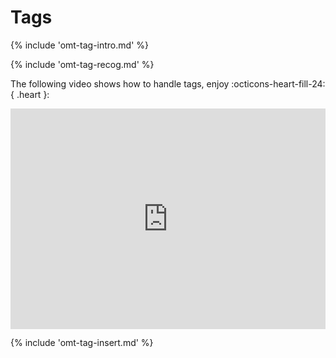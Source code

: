 # Tags
<!-- todo: use autocompleter -->

{% include 'omt-tag-intro.md' %}

<!-- section: recognzing tags -->
{% include 'omt-tag-recog.md' %}

The following video shows how to handle tags, enjoy :octicons-heart-fill-24:{ .heart }:

<div style="padding:69.95% 0 0 0;position:relative;"><iframe src="https://player.vimeo.com/video/780434399?h=c7ab23ed9d" style="position:absolute;top:0;left:0;width:100%;height:100%;" frameborder="0" allow="autoplay; fullscreen; picture-in-picture" allowfullscreen></iframe></div><script src="https://player.vimeo.com/api/player.js"></script>


<!-- section: tag insertion -->
{% include 'omt-tag-insert.md' %}

<!-- @todo: hover over to see the inline code -->